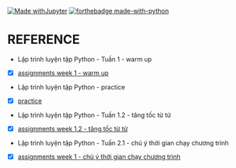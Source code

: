 
[![Made withJupyter](https://img.shields.io/badge/Made%20with-Jupyter-orange?style=for-the-badge&logo=Jupyter)](https://jupyter.org/try)
[![forthebadge made-with-python](http://ForTheBadge.com/images/badges/made-with-python.svg)](https://www.python.org/)

# REFERENCE



* Lập trình luyện tập Python - Tuần 1 - warm up
- [x] [assignments week 1 - warm up](https://github.com/lphuong304/CS114.L21/tree/main/L%E1%BA%ADp%20tr%C3%ACnh%20Python/assignments%20week%201%20-%20warm%20up)

* Lập trình luyện tập Python - practice
- [x] [practice](https://github.com/lphuong304/CS114.L21/tree/main/L%E1%BA%ADp%20tr%C3%ACnh%20Python/practice)

* Lập trình luyện tập Python - Tuần 1.2 - tăng tốc từ từ
- [x] [assignments week 1.2 - tăng tốc từ từ](https://github.com/lphuong304/CS114.L21/tree/main/L%E1%BA%ADp%20tr%C3%ACnh%20Python/assignments%20week%201%20-%20warm%20up)


* Lập trình luyện tập Python - Tuần 2.1 - chú ý thời gian chạy chương trình
- [x] [assignments week 1 - chú ý thời gian chạy chương trình](https://github.com/lphuong304/CS114.L21/tree/main/L%E1%BA%ADp%20tr%C3%ACnh%20Python/assignments%202.1)
